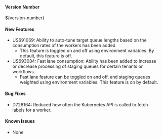 #### Version Number
${version-number}

#### New Features
- US691069: Ability to auto-tune target queue lengths based on the consumption rates of the workers has been added.
  - This feature is toggled on and off using environment variables. By default, this feature is off.
- US693084: Fast lane consumption: Ability has been added to increase or decrease processing of staging queues 
  for certain tenants or workflows. 
  - Fast lane feature can be toggled on and off, and staging queues weighted using environment variables. This feature
    is on by default.

#### Bug Fixes
- D728164: Reduced how often the Kubernetes API is called to fetch labels for a worker.

#### Known Issues
- None

